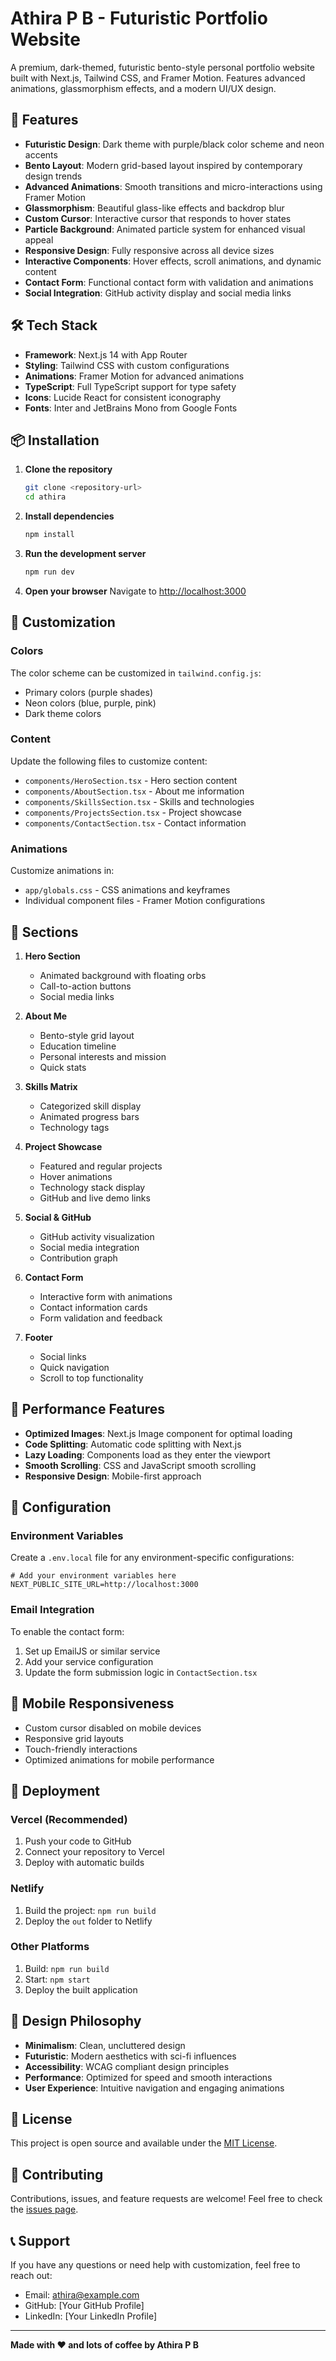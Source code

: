 # Athira P B - Futuristic Portfolio Website

A premium, dark-themed, futuristic bento-style personal portfolio website built with Next.js, Tailwind CSS, and Framer Motion. Features advanced animations, glassmorphism effects, and a modern UI/UX design.

## 🚀 Features

- **Futuristic Design**: Dark theme with purple/black color scheme and neon accents
- **Bento Layout**: Modern grid-based layout inspired by contemporary design trends
- **Advanced Animations**: Smooth transitions and micro-interactions using Framer Motion
- **Glassmorphism**: Beautiful glass-like effects and backdrop blur
- **Custom Cursor**: Interactive cursor that responds to hover states
- **Particle Background**: Animated particle system for enhanced visual appeal
- **Responsive Design**: Fully responsive across all device sizes
- **Interactive Components**: Hover effects, scroll animations, and dynamic content
- **Contact Form**: Functional contact form with validation and animations
- **Social Integration**: GitHub activity display and social media links

## 🛠 Tech Stack

- **Framework**: Next.js 14 with App Router
- **Styling**: Tailwind CSS with custom configurations
- **Animations**: Framer Motion for advanced animations
- **TypeScript**: Full TypeScript support for type safety
- **Icons**: Lucide React for consistent iconography
- **Fonts**: Inter and JetBrains Mono from Google Fonts

## 📦 Installation

1. **Clone the repository**
   ```bash
   git clone <repository-url>
   cd athira
   ```

2. **Install dependencies**
   ```bash
   npm install
   ```

3. **Run the development server**
   ```bash
   npm run dev
   ```

4. **Open your browser**
   Navigate to [http://localhost:3000](http://localhost:3000)

## 🎨 Customization

### Colors
The color scheme can be customized in `tailwind.config.js`:
- Primary colors (purple shades)
- Neon colors (blue, purple, pink)
- Dark theme colors

### Content
Update the following files to customize content:
- `components/HeroSection.tsx` - Hero section content
- `components/AboutSection.tsx` - About me information
- `components/SkillsSection.tsx` - Skills and technologies
- `components/ProjectsSection.tsx` - Project showcase
- `components/ContactSection.tsx` - Contact information

### Animations
Customize animations in:
- `app/globals.css` - CSS animations and keyframes
- Individual component files - Framer Motion configurations

## 📱 Sections

1. **Hero Section**
   - Animated background with floating orbs
   - Call-to-action buttons
   - Social media links

2. **About Me**
   - Bento-style grid layout
   - Education timeline
   - Personal interests and mission
   - Quick stats

3. **Skills Matrix**
   - Categorized skill display
   - Animated progress bars
   - Technology tags

4. **Project Showcase**
   - Featured and regular projects
   - Hover animations
   - Technology stack display
   - GitHub and live demo links

5. **Social & GitHub**
   - GitHub activity visualization
   - Social media integration
   - Contribution graph

6. **Contact Form**
   - Interactive form with animations
   - Contact information cards
   - Form validation and feedback

7. **Footer**
   - Social links
   - Quick navigation
   - Scroll to top functionality

## 🎯 Performance Features

- **Optimized Images**: Next.js Image component for optimal loading
- **Code Splitting**: Automatic code splitting with Next.js
- **Lazy Loading**: Components load as they enter the viewport
- **Smooth Scrolling**: CSS and JavaScript smooth scrolling
- **Responsive Design**: Mobile-first approach

## 🔧 Configuration

### Environment Variables
Create a `.env.local` file for any environment-specific configurations:
```env
# Add your environment variables here
NEXT_PUBLIC_SITE_URL=http://localhost:3000
```

### Email Integration
To enable the contact form:
1. Set up EmailJS or similar service
2. Add your service configuration
3. Update the form submission logic in `ContactSection.tsx`

## 📱 Mobile Responsiveness

- Custom cursor disabled on mobile devices
- Responsive grid layouts
- Touch-friendly interactions
- Optimized animations for mobile performance

## 🚀 Deployment

### Vercel (Recommended)
1. Push your code to GitHub
2. Connect your repository to Vercel
3. Deploy with automatic builds

### Netlify
1. Build the project: `npm run build`
2. Deploy the `out` folder to Netlify

### Other Platforms
1. Build: `npm run build`
2. Start: `npm start`
3. Deploy the built application

## 🎨 Design Philosophy

- **Minimalism**: Clean, uncluttered design
- **Futuristic**: Modern aesthetics with sci-fi influences
- **Accessibility**: WCAG compliant design principles
- **Performance**: Optimized for speed and smooth interactions
- **User Experience**: Intuitive navigation and engaging animations

## 📄 License

This project is open source and available under the [MIT License](LICENSE).

## 🤝 Contributing

Contributions, issues, and feature requests are welcome! Feel free to check the [issues page](issues).

## 📞 Support

If you have any questions or need help with customization, feel free to reach out:
- Email: athira@example.com
- GitHub: [Your GitHub Profile]
- LinkedIn: [Your LinkedIn Profile]

---

**Made with ❤️ and lots of coffee by Athira P B**